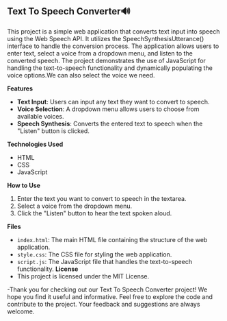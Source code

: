 ## Text To Speech Converter🔊

This project is a simple web application that converts text input into speech using the Web Speech API. It utilizes the SpeechSynthesisUtterance() interface to handle the conversion process. The application allows users to enter text, select a voice from a dropdown menu, and listen to the converted speech. The project demonstrates the use of JavaScript for handling the text-to-speech functionality and dynamically populating the voice options.We can also select the voice we need.

**Features**
- **Text Input**: Users can input any text they want to convert to speech.
- **Voice Selection**: A dropdown menu allows users to choose from available voices.
- **Speech Synthesis**: Converts the entered text to speech when the "Listen" button is clicked.

**Technologies Used**
- HTML
- CSS
- JavaScript

**How to Use**
1. Enter the text you want to convert to speech in the textarea.
2. Select a voice from the dropdown menu.
3. Click the "Listen" button to hear the text spoken aloud.

**Files**
- `index.html`: The main HTML file containing the structure of the web application.
- `style.css`: The CSS file for styling the web application.
- `script.js`: The JavaScript file that handles the text-to-speech functionality.
**License**
- This project is licensed under the MIT License.


-Thank you for checking out our Text To Speech Converter project! We hope you find it useful and informative. Feel free to explore the code and contribute to the project. Your feedback and suggestions are always welcome.






